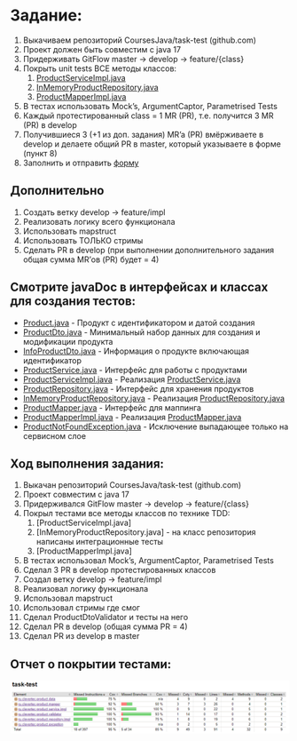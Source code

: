 # Задание:

1. Выкачиваем репозиторий CoursesJava/task-test (github.com)
2. Проект должен быть совместим с java 17
3. Придерживать GitFlow master -> develop -> feature/{class}
4. Покрыть unit tests ВСЕ методы классов:
    1) [ProductServiceImpl.java](src%2Fmain%2Fjava%2Fru%2Fclevertec%2Fproduct%2Fservice%2Fimpl%2FProductServiceImpl.java)
    2) [InMemoryProductRepository.java](src%2Fmain%2Fjava%2Fru%2Fclevertec%2Fproduct%2Frepository%2Fimpl%2FInMemoryProductRepository.java)
    3) [ProductMapperImpl.java](src%2Fmain%2Fjava%2Fru%2Fclevertec%2Fproduct%2Fmapper%2Fimpl%2FProductMapperImpl.java)
5. В тестах использовать Mock’s, ArgumentCaptor, Parametrised Tests
6. Каждый протестированный class = 1 MR (PR), т.е. получится 3 MR
   (PR) в develop
7. Получившиеся 3 (+1 из доп. задания) MR’a (PR) вмёрживаете в develop и делаете общий PR в master, который указываете в
   форме (пункт 8)
8. Заполнить и отправить [форму](https://forms.gle/rSLSUX91JCb9KUXu6)

## Дополнительно

1. Создать ветку develop -> feature/impl
2. Реализовать логику всего функционала
3. Использовать mapstruct
4. Использовать ТОЛЬКО стримы
5. Сделать PR в develop (при выполнении дополнительного задания
   общая сумма MR’ов (PR) будет = 4)

## Смотрите javaDoc в интерфейсах и классах для создания тестов:

- [Product.java](src%2Fmain%2Fjava%2Fru%2Fclevertec%2Fproduct%2Fentity%2FProduct.java) - Продукт с идентификатором и
  датой создания
- [ProductDto.java](src%2Fmain%2Fjava%2Fru%2Fclevertec%2Fproduct%2Fdata%2FProductDto.java) - Минимальный набор данных
  для создания и модификации продукта
- [InfoProductDto.java](src%2Fmain%2Fjava%2Fru%2Fclevertec%2Fproduct%2Fdata%2FInfoProductDto.java) - Информация о
  продукте включающая идентификатор
- [ProductService.java](src%2Fmain%2Fjava%2Fru%2Fclevertec%2Fproduct%2Fservice%2FProductService.java) - Интерфейс для
  работы с продуктами
- [ProductServiceImpl.java](src%2Fmain%2Fjava%2Fru%2Fclevertec%2Fproduct%2Fservice%2Fimpl%2FProductServiceImpl.java) -
  Реализация [ProductService.java](src%2Fmain%2Fjava%2Fru%2Fclevertec%2Fproduct%2Fservice%2FProductService.java)
- [ProductRepository.java](src%2Fmain%2Fjava%2Fru%2Fclevertec%2Fproduct%2Frepository%2FProductRepository.java) -
  Интерфейс для хранения продуктов
- [InMemoryProductRepository.java](src%2Fmain%2Fjava%2Fru%2Fclevertec%2Fproduct%2Frepository%2Fimpl%2FInMemoryProductRepository.java) -
  Реализация [ProductRepository.java](src%2Fmain%2Fjava%2Fru%2Fclevertec%2Fproduct%2Frepository%2FProductRepository.java)
- [ProductMapper.java](src%2Fmain%2Fjava%2Fru%2Fclevertec%2Fproduct%2Fmapper%2FProductMapper.java) - Интерфейс для
  маппинга
- [ProductMapperImpl.java](src%2Fmain%2Fjava%2Fru%2Fclevertec%2Fproduct%2Fmapper%2Fimpl%2FProductMapperImpl.java) -
  Реализация [ProductMapper.java](src%2Fmain%2Fjava%2Fru%2Fclevertec%2Fproduct%2Fmapper%2FProductMapper.java)
- [ProductNotFoundException.java](src%2Fmain%2Fjava%2Fru%2Fclevertec%2Fproduct%2Fexception%2FProductNotFoundException.java) -
  Исключение выпадающее только на сервисном слое

## Ход выполнения задания:
1. Выкачан репозиторий CoursesJava/task-test (github.com)
2. Проект совместим с java 17
3. Придерживался GitFlow master -> develop -> feature/{class}
4. Покрыл тестами все методы классов по технике TDD:
    1) [ProductServiceImpl.java]
    2) [InMemoryProductRepository.java] - на класс репозитория написаны интеграционные тесты
    3) [ProductMapperImpl.java]
5. В тестах использовал Mock’s, ArgumentCaptor, Parametrised Tests
6. Сделал 3 PR в develop протестированных классов
7. Создал ветку develop -> feature/impl
8. Реализовал логику функционала
9. Использовал mapstruct
10. Использовал стримы где смог
11. Сделал ProductDtoValidator и тесты на него
12. Сделал PR в develop (общая сумма PR = 4)
13. Сделал PR из develop в master
## Отчет о покрытии тестами:
![reports](img/reports.png)
